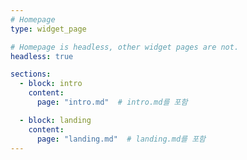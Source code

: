 ```yaml
---
# Homepage
type: widget_page

# Homepage is headless, other widget pages are not.
headless: true

sections:
  - block: intro
    content:
      page: "intro.md"  # intro.md를 포함

  - block: landing
    content:
      page: "landing.md"  # landing.md를 포함
---
```

